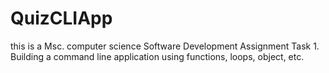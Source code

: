 # QuizCLIApp
this is a Msc. computer science Software Development Assignment Task 1. Building a command line application using functions, loops, object, etc. 
